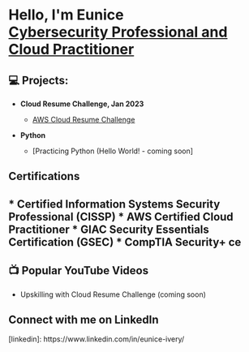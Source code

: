 <h1>Hello, I'm Eunice <br/><a href="https://github.com/em-strix"</a> <a href="https://www.linkedin.com/in/eunice-ivery/">Cybersecurity Professional and Cloud Practitioner</a> 
  
  <h2>💻 Projects:</h2>

- <b>Cloud Resume Challenge, Jan 2023</b>
  - [AWS Cloud Resume Challenge](https://github.com/em-strix/awscloudres)

- <b>Python</b>
  - [Practicing Python (Hello World! - coming soon]

<h2> Certifications<h2>
  
  <b>
  * Certified Information Systems Security Professional (CISSP) 
  * AWS Certified Cloud Practitioner 
  * GIAC Security Essentials Certification (GSEC)
  * CompTIA Security+ ce 
  </b>
  
<h2>📺 Popular YouTube Videos</h2>

- Upskilling with Cloud Resume Challenge (coming soon) 

<h2>  Connect with me on LinkedIn</h2>
[linkedin]: https://www.linkedin.com/in/eunice-ivery/

<!--
**em-strix/em-strix** is a ✨ _special_ ✨ repository because its `README.md` (this file) appears on your GitHub profile.

Here are some ideas to get you started:

- 🔭 I’m currently working on ...
- 🌱 I’m currently learning ...
- 👯 I’m looking to collaborate on ...
- 🤔 I’m looking for help with ...
- 💬 Ask me about ...
- 📫 How to reach me: ...
- 😄 Pronouns: ...
- ⚡ Fun fact: ...
-->
